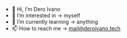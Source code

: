 - 👋 Hi, I’m Dero Ivano
- 👀 I’m interested in -> myself
- 🌱 I’m currently learning -> anything
- 📫 How to reach me -> mail@deroivano.tech

<!---
LeGreentea/LeGreentea is a ✨ special ✨ repository because its `README.md` (this file) appears on your GitHub profile.
You can click the Preview link to take a look at your changes.
--->
